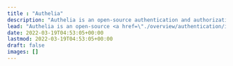 ```yaml
---
title : "Authelia"
description: "Authelia is an open-source authentication and authorization server and portal fulfilling the identity and access management (IAM) role of information security in providing multi-factor authentication and single sign-on (SSO) for your applications via a web portal. It acts as a companion for common reverse proxies."
lead: "Authelia is an open-source <a href=\"./overview/authentication/introduction/\">authentication</a> and <a href=\"./overview/authorization/access-control/\">authorization</a> server and portal fulfilling the identity and access management (IAM) role of information security in providing <a href=\"./overview/authentication/introduction/\">multi-factor authentication</a> and single sign-on (SSO) for your applications via a web portal. It acts as a companion for <a href=\"./overview/prologue/supported-proxies/\">common reverse proxies</a>."
date: 2022-03-19T04:53:05+00:00
lastmod: 2022-03-19T04:53:05+00:00
draft: false
images: []
---
```

